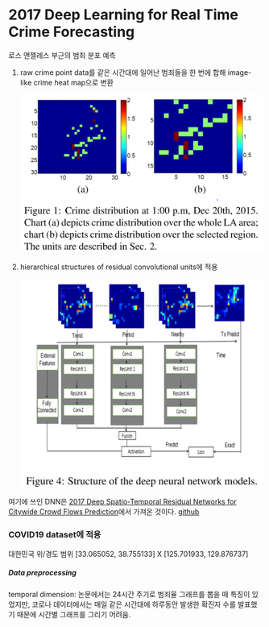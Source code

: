 # 2017 Deep Learning for Real Time Crime Forecasting

로스 앤젤레스 부근의 범죄 분포 예측

1. raw crime point data를 같은 시간대에 일어난 범죄들을 한 번에 합해 image-like crime heat map으로 변환

   <img src="images/crime distributions.png" alt="crime distribution" width="500">

2. hierarchical structures of residual convolutional units에 적용

   <img src="images/structure of the deep neural network models.png" alt="structure of the deep neural network models" width="500">

여기에 쓰인 DNN은 [2017 Deep Spatio-Temporal Residual Networks for Citywide Crowd Flows Prediction](2017%20Deep%20Spatio-Temporal%20Residual%20Networks%20for%20Citywide%20Crowd%20Flows%20Prediction.md)에서 가져온 것이다. [github](https://github.com/snehasinghania/STResNet)



### COVID19 dataset에 적용

대한민국 위/경도 범위 [33.065052, 38.755133] X [125.701933, 129.876737]

##### Data preprocessing

temporal dimension: 논문에서는 24시간 주기로 범죄율 그래프를 뽑을 때 특징이 있었지만, 코로나 데이터에서는 매일 같은 시간대에 하루동안 발생한 확진자 수를 발표했기 때문에 시간별 그래프를 그리기 어려움.





